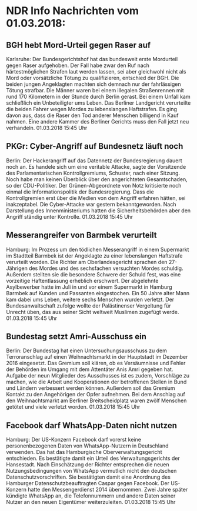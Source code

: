 # NDR Info Nachrichten vom 01.03.2018:


## BGH hebt Mord-Urteil gegen Raser auf
Karlsruhe: Der Bundesgerichtshof hat das bundesweit erste Mordurteil gegen Raser aufgehoben. Der Fall habe zwar den Ruf nach härtestmöglichen Strafen laut werden lassen, sei aber gleichwohl nicht als Mord oder vorsätzliche Tötung zu qualifizieren, entschied der BGH. Die beiden jungen Angeklagten machten sich demnach nur der fahrlässigen Tötung strafbar. Die Männer waren bei einem illegalen Straßenrennen mit rund 170 Kilometern in der Stunde durch Berlin gerast. Bei einem Unfall kam schließlich ein Unbeteiligter ums Leben. Das Berliner Landgericht verurteilte die beiden Fahrer wegen Mordes zu lebenslangen Haftstrafen. Es ging davon aus, dass die Raser den Tod anderer Menschen billigend in Kauf nahmen. Eine andere Kammer des Berliner Gerichts muss den Fall jetzt neu verhandeln. 01.03.2018 15:45 Uhr 

## PKGr: Cyber-Angriff auf Bundesnetz läuft noch
Berlin: Der Hackerangriff auf das Datennetz der Bundesregierung dauert noch an. Es handele sich um eine veritable Attacke, sagte der Vorsitzende des Parlamentarischen Kontrollgremiums, Schuster, nach einer Sitzung. Noch habe man keinen Überblick über den angerichteten Gesamtschaden, so der CDU-Politiker. Der Grünen-Abgeordnete von Notz kritisierte noch einmal die Informationspolitik der Bundesregierung. Dass die Kontrollgremien erst über die Medien von dem Angriff erfahren hätten, sei inakzeptabel. Die Cyber-Attacke war gestern bekanntgeworden. Nach Darstellung des Innenministeriums hatten die Sicherheitsbehörden aber den Angriff ständig unter Kontrolle. 01.03.2018 15:45 Uhr 

## Messerangreifer von Barmbek verurteilt
Hamburg: Im Prozess um den tödlichen Messerangriff in einem Supermarkt im Stadtteil Barmbek ist der Angeklagte zu einer lebenslangen Haftstrafe verurteilt worden. Die Richter am Oberlandesgericht sprachen den 27-Jährigen des Mordes und des sechsfachen versuchten Mordes schuldig. Außerdem stellten sie die besondere Schwere der Schuld fest, was eine vorzeitige Haftentlassung erheblich erschwert. Der abgelehnte Asylbewerber hatte im Juli in und vor einem Supermarkt in Hamburg Barmbek auf Kunden und Passanten eingestochen. Ein 50 Jahre alter Mann kam dabei ums Leben, weitere sechs Menschen wurden verletzt. Der Bundesanwaltschaft zufolge wollte der Palästinenser Vergeltung für Unrecht üben, das aus seiner Sicht weltweit Muslimen zugefügt werde. 01.03.2018 15:45 Uhr 

## Bundestag setzt Amri-Ausschuss ein
Berlin: Der Bundestag hat einen Untersuchungsausschuss zu dem Terroranschlag auf einen Weihnachtsmarkt in der Hauptstadt im Dezember 2016 eingesetzt. Das Gremium soll klären, ob es Versäumnisse und Fehler der Behörden im Umgang mit dem Attentäter Anis Amri gegeben hat. Aufgabe der neun Mitglieder des Ausschusses ist es zudem, Vorschläge zu machen, wie die Arbeit und Kooperationen der betroffenen Stellen in Bund und Ländern verbessert werden können. Außerdem soll das Gremium Kontakt zu den Angehörigen der Opfer aufnehmen. Bei dem Anschlag auf den Weihnachtsmarkt am Berliner Breitscheidplatz waren zwölf Menschen getötet und viele verletzt worden. 01.03.2018 15:45 Uhr 

## Facebook darf WhatsApp-Daten nicht nutzen
Hamburg: Der US-Konzern Facebook darf vorerst keine personenbezogenen Daten von WhatsApp-Nutzern in Deutschland verwenden. Das hat das Hamburgische Oberverwaltungsgericht entschieden. Es bestätigte damit ein Urteil des Verwaltungsgerichts der Hansestadt. Nach Einschätzung der Richter entsprechen die neuen Nutzungsbedingungen von WhatsApp vermutlich nicht den deutschen Datenschutzvorschriften. Sie bestätigten damit eine Anordnung des Hamburger Datenschutzbeauftragten Caspar gegen Facebook. Der US-Konzern hatte den Messengerdienst 2014 übernommen. Zwei Jahre später kündigte WhatsApp an, die Telefonnummern und andere Daten seiner Nutzer an den neuen Eigentümer weiterzuleiten. 01.03.2018 15:45 Uhr 
